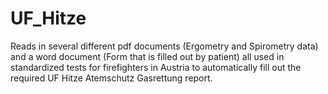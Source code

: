 # UF_Hitze
Reads in several different pdf documents (Ergometry and Spirometry data) and a word document (Form that is filled out by patient) all used in standardized tests for firefighters in Austria to automatically fill out the required UF Hitze Atemschutz Gasrettung report.
